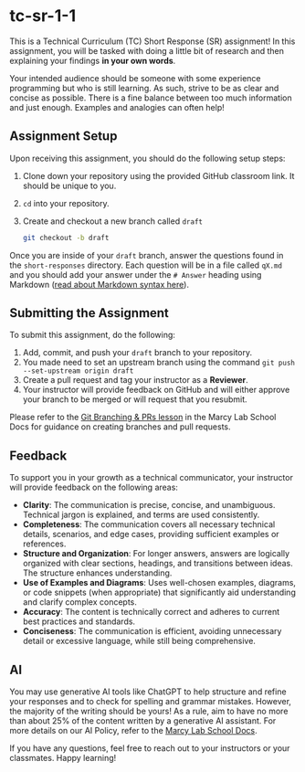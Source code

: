 # tc-sr-1-1

This is a Technical Curriculum (TC) Short Response (SR) assignment! In this assignment, you will be tasked with doing a little bit of research and then explaining your findings **in your own words**. 

Your intended audience should be someone with some experience programming but who is still learning. As such, strive to be as clear and concise as possible. There is a fine balance between too much information and just enough. Examples and analogies can often help!

## Assignment Setup

Upon receiving this assignment, you should do the following setup steps:
1. Clone down your repository using the provided GitHub classroom link. It should be unique to you.
2. `cd` into your repository.
3. Create and checkout a new branch called `draft`

    ```sh
    git checkout -b draft
    ```

Once you are inside of your `draft` branch, answer the questions found in the `short-responses` directory. Each question will be in a file called `qX.md` and you should add your answer under the `# Answer` heading using Markdown ([read about Markdown syntax here](https://www.markdownguide.org/basic-syntax/)).

## Submitting the Assignment

To submit this assignment, do the following:
1. Add, commit, and push your `draft` branch to your repository. 
2. You made need to set an upstream branch using the command `git push --set-upstream origin draft`
3. Create a pull request and tag your instructor as a **Reviewer**.
4. Your instructor will provide feedback on GitHub and will either approve your branch to be merged or will request that you resubmit.

Please refer to the [Git Branching & PRs lesson](https://marcylabschool.gitbook.io/marcy-lab-school-docs/fullstack-curriculum/mod-0-command-line-interfaces-git-and-github/4-git-branching) in the Marcy Lab School Docs for guidance on creating branches and pull requests.

## Feedback

To support you in your growth as a technical communicator, your instructor will provide feedback on the following areas:

* **Clarity**: The communication is precise, concise, and unambiguous. Technical jargon is explained, and terms are used consistently.
* **Completeness**: The communication covers all necessary technical details, scenarios, and edge cases, providing sufficient examples or references.
* **Structure and Organization**: For longer answers, answers are logically organized with clear sections, headings, and transitions between ideas. The structure enhances understanding.
* **Use of Examples and Diagrams**: Uses well-chosen examples, diagrams, or code snippets (when appropriate) that significantly aid understanding and clarify complex concepts.
* **Accuracy**: The content is technically correct and adheres to current best practices and standards.
* **Conciseness**: The communication is efficient, avoiding unnecessary detail or excessive language, while still being comprehensive.

## AI
You may use generative AI tools like ChatGPT to help structure and refine your responses and to check for spelling and grammar mistakes. However, the majority of the writing should be yours! As a rule, aim to have no more than about 25% of the content written by a generative AI assistant. For more details on our AI Policy, refer to the [Marcy Lab School Docs](https://marcylabschool.gitbook.io/marcy-lab-school-docs/guidelines-and-policies/ai-policy).

If you have any questions, feel free to reach out to your instructors or your classmates. Happy learning!